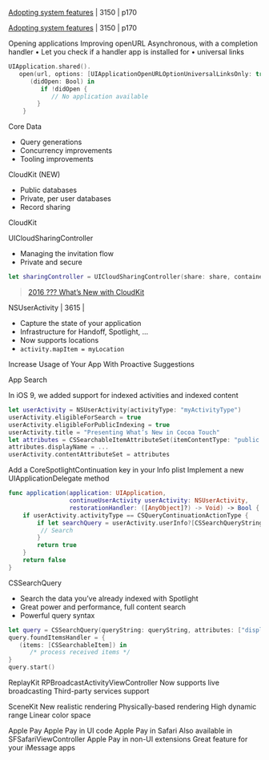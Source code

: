 [Adopting system features](3-adapting-system-features.md) | 3150 | p170



[Adopting system features](3-adapting-system-features.md) | 3150 | p170

Opening applications
Improving openURL
Asynchronous, with a completion handler
 •
Let you check if a handler app is installed for
•
universal links

```swift
UIApplication.shared().
   open(url, options: [UIApplicationOpenURLOptionUniversalLinksOnly: true]) {
      (didOpen: Bool) in
         if !didOpen {
            // No application available
        } 
    }
```


Core Data

- Query generations
- Concurrency improvements
- Tooling improvements


CloudKit (NEW)

- Public databases
- Private, per user databases
- Record sharing

CloudKit

UICloudSharingController

- Managing the invitation flow
- Private and secure

```swift
let sharingController = UICloudSharingController(share: share, container: self.container)
```

> [2016 ??? What’s New with CloudKit]()


NSUserActivity | 3615 |  

- Capture the state of your application
- Infrastructure for Handoff, Spotlight, ... 
- Now supports locations
- `activity.mapItem = myLocation`

Increase Usage of Your App With Proactive Suggestions


App Search

In iOS 9, we added support for indexed activities and indexed content

```swift
let userActivity = NSUserActivity(activityType: "myActivityType")
userActivity.eligibleForSearch = true
userActivity.eligibleForPublicIndexing = true
userActivity.title = "Presenting What’s New in Cocoa Touch"
let attributes = CSSearchableItemAttributeSet(itemContentType: "public.item")
attributes.displayName = ...
userActivity.contentAttributeSet = attributes
```

Add a CoreSpotlightContinuation key in your Info plist Implement a new UIApplicationDelegate method

```swift
func application(application: UIApplication,
                 continueUserActivity userActivity: NSUserActivity,
                 restorationHandler: ([AnyObject]?) -> Void) -> Bool {
    if userActivity.activityType == CSQueryContinuationActionType {
        if let searchQuery = userActivity.userInfo?[CSSearchQueryString] as? String {
         // Search
        }
        return true
    }
    return false
}
```

CSSearchQuery

- Search the data you’ve already indexed with Spotlight
- Great power and performance, full content search
- Powerful query syntax

```swift
let query = CSSearchQuery(queryString: queryString, attributes: ["displayName"])
query.foundItemsHandler = {
   (items: [CSSearchableItem]) in
      /* process received items */
}
query.start()
```



ReplayKit
RPBroadcastActivityViewController
Now supports live broadcasting Third-party services support

SceneKit
New realistic rendering
Physically-based rendering High dynamic range Linear color space

Apple Pay
Apple Pay in UI code Apple Pay in Safari
Also available in SFSafariViewController Apple Pay in non-UI extensions
Great feature for your iMessage apps
